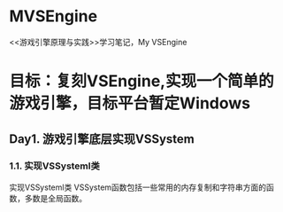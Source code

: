 # MVSEngine
&lt;&lt;游戏引擎原理与实践>>学习笔记，My VSEngine
# 目标：复刻VSEngine,实现一个简单的游戏引擎，目标平台暂定Windows
## Day1. 游戏引擎底层实现VSSystem
### 1.1. 实现VSSysteml类
实现VSSysteml类
    VSSystem函数包括一些常用的内存复制和字符串方面的函数，多数是全局函数。






